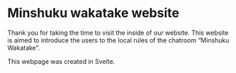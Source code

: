 # Minshuku wakatake website

Thank you for taking the time to visit the inside of our website.
This website is aimed to introduce the users
to the local rules of the chatroom “Minshuku Wakatake”.

This webpage was created in Svelte.
